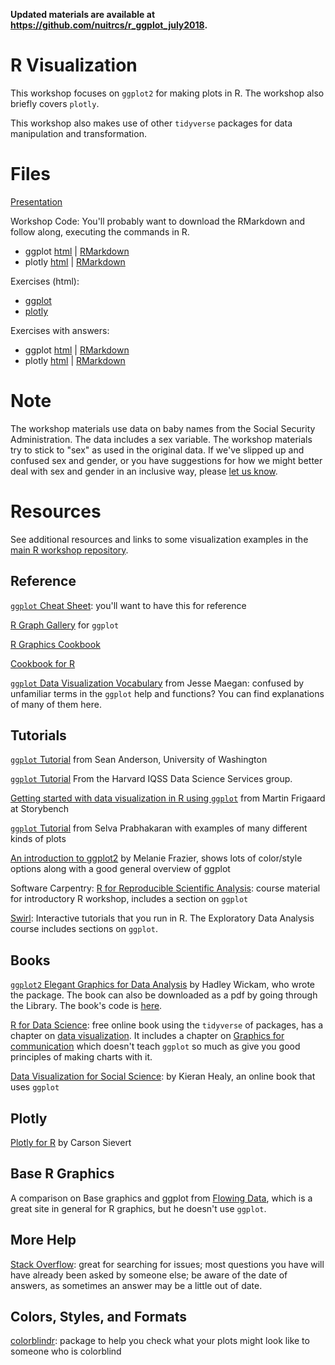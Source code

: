 **Updated materials are available at https://github.com/nuitrcs/r_ggplot_july2018.**

# R Visualization

This workshop focuses on `ggplot2` for making plots in R.  The workshop also briefly covers `plotly`.  

This workshop also makes use of other `tidyverse` packages for data manipulation and transformation.

# Files

[Presentation](https://nuitrcs.github.io/ggplotworkshop/presentation.html)

Workshop Code: You'll probably want to download the RMarkdown and follow along, executing the commands in R.

* ggplot [html](https://nuitrcs.github.io/ggplotworkshop/ggplot.html) | [RMarkdown](https://nuitrcs.github.io/ggplotworkshop/ggplot.Rmd)
* plotly [html](https://nuitrcs.github.io/ggplotworkshop/plotly.html) | [RMarkdown](https://nuitrcs.github.io/ggplotworkshop/plotly.Rmd)

Exercises (html):

* [ggplot](https://nuitrcs.github.io/ggplotworkshop/ggplot_exercises.html)
* [plotly](https://nuitrcs.github.io/ggplotworkshop/plotly_exercises.html)

Exercises with answers: 

* ggplot [html](https://nuitrcs.github.io/ggplotworkshop/ggplot_exercises_with_answers.html) | [RMarkdown](https://nuitrcs.github.io/ggplotworkshop/ggplot_exercises_with_answers.Rmd)
* plotly [html](https://nuitrcs.github.io/ggplotworkshop/plotly_exercises_with_answers.html) | [RMarkdown](https://nuitrcs.github.io/ggplotworkshop/plotly_exercises_with_answers.Rmd)


# Note

The workshop materials use data on baby names from the Social Security Administration.  The data includes a sex variable.  The workshop materials try to stick to "sex" as used in the original data.  If we've slipped up and confused sex and gender, or you have suggestions for how we might better deal with sex and gender in an inclusive way, please [let us know](mailto:christina.maimone@northwestern.edu).


# Resources

See additional resources and links to some visualization examples in the [main R workshop repository](https://github.com/nuitrcs/rworkshops).

## Reference

[`ggplot` Cheat Sheet](https://www.rstudio.com/wp-content/uploads/2015/03/ggplot2-cheatsheet.pdf): you'll want to have this for reference

[R Graph Gallery](http://www.r-graph-gallery.com/portfolio/ggplot2-package/) for `ggplot`

[R Graphics Cookbook](https://ase.tufts.edu/bugs/guide/assets/R%20Graphics%20Cookbook.pdf)

[Cookbook for R](http://www.cookbook-r.com/Graphs/)

[`ggplot` Data Visualization Vocabulary](https://medium.com/@kierisi/fc8fa4d20d2d) from Jesse Maegan: confused by unfamiliar terms in the `ggplot` help and functions?  You can find explanations of many of them here.

## Tutorials

[`ggplot` Tutorial](http://seananderson.ca/ggplot2-FISH554/) from Sean Anderson, University of Washington

[`ggplot` Tutorial](http://tutorials.iq.harvard.edu/R/Rgraphics/Rgraphics.html) From the Harvard IQSS Data Science Services group.

[Getting started with data visualization in R using `ggplot`](http://www.storybench.org/getting-started-data-visualization-r-using-ggplot2) from Martin Frigaard at Storybench

[`ggplot` Tutorial](http://r-statistics.co/ggplot2-Tutorial-With-R.html) from Selva Prabhakaran with examples of many different kinds of plots

[An introduction to ggplot2](https://rawgit.com/eco-data-science/VisualizingData/master/ggplot2_intro.html) by Melanie Frazier, shows lots of color/style options along with a good general overview of ggplot

Software Carpentry: [R for Reproducible Scientific Analysis](http://swcarpentry.github.io/r-novice-gapminder/08-plot-ggplot2/): course material for introductory R workshop, includes a section on `ggplot`

[Swirl](http://swirlstats.com/): Interactive tutorials that you run in R.  The Exploratory Data Analysis course includes sections on `ggplot`.


## Books

[`ggplot2` Elegant Graphics for Data Analysis](http://ggplot2.org/book/) by Hadley Wickam, who wrote the package.  The book can also be downloaded as a pdf by going through the Library.  The book's code is [here](https://github.com/hadley/ggplot2-book).

[R for Data Science](http://r4ds.had.co.nz/): free online book using the `tidyverse` of packages, has a chapter on [data visualization](http://r4ds.had.co.nz/data-visualisation.html).  It includes a chapter on [Graphics for communication](http://r4ds.had.co.nz/graphics-for-communication.html) which doesn't teach `ggplot` so much as give you good principles of making charts with it.

[Data Visualization for Social Science](http://socviz.co/): by Kieran Healy, an online book that uses `ggplot`

## Plotly


[Plotly for R](https://cpsievert.github.io/plotly_book/index.html) by Carson Sievert

## Base R Graphics

A comparison on Base graphics and ggplot from [Flowing Data](http://flowingdata.com/2016/03/22/comparing-ggplot2-and-r-base-graphics/), which is a great site in general for R graphics, but he doesn't use `ggplot`.


## More Help

[Stack Overflow](http://stackoverflow.com/questions/tagged/ggplot): great for searching for issues; most questions you have will have already been asked by someone else; be aware of the date of answers, as sometimes an answer may be a little out of date.

## Colors, Styles, and Formats

[colorblindr](https://www.rdocumentation.org/packages/colorblindr): package to help you check what your plots might look like to someone who is colorblind



